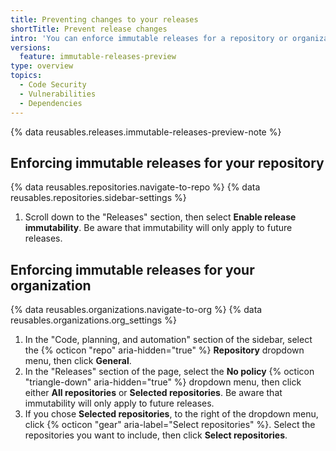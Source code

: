 ```yaml
---
title: Preventing changes to your releases
shortTitle: Prevent release changes
intro: 'You can enforce immutable releases for a repository or organization to prevent potential vulnerabilities.'
versions:
  feature: immutable-releases-preview
type: overview
topics:
  - Code Security
  - Vulnerabilities
  - Dependencies
---
```


{% data reusables.releases.immutable-releases-preview-note %}

## Enforcing immutable releases for your repository

{% data reusables.repositories.navigate-to-repo %}
{% data reusables.repositories.sidebar-settings %}
1. Scroll down to the "Releases" section, then select **Enable release immutability**. Be aware that immutability will only apply to future releases.

## Enforcing immutable releases for your organization

{% data reusables.organizations.navigate-to-org %}
{% data reusables.organizations.org_settings %}
1. In the "Code, planning, and automation" section of the sidebar, select the {% octicon "repo" aria-hidden="true" %} **Repository** dropdown menu, then click **General**.
1. In the "Releases" section of the page, select the **No policy** {% octicon "triangle-down" aria-hidden="true" %} dropdown menu, then click either **All repositories** or **Selected repositories**. Be aware that immutability will only apply to future releases.
1. If you chose **Selected repositories**, to the right of the dropdown menu, click {% octicon "gear" aria-label="Select repositories" %}. Select the repositories you want to include, then click **Select repositories**.
